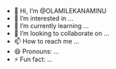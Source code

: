 - 👋 Hi, I’m @OLAMILEKANAMINU
- 👀 I’m interested in ...
- 🌱 I’m currently learning ...
- 💞️ I’m looking to collaborate on ...
- 📫 How to reach me ...
- 😄 Pronouns: ...
- ⚡ Fun fact: ...

<!---
OLAMILEKANAMINU/OLAMILEKANAMINU is a ✨ special ✨ repository because its `README.md` (this file) appears on your GitHub profile.
You can click the Preview link to take a look at your changes.
--->
